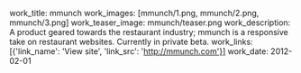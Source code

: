 work_title: mmunch
work_images: [mmunch/1.png, mmunch/2.png, mmunch/3.png]
work_teaser_image: mmunch/teaser.png
work_description: A product geared towards the restaurant industry; mmunch is a responsive take on restaurant websites. Currently in private beta.
work_links: [{'link_name': 'View site', 'link_src': 'http://mmunch.com'}]
work_date: 2012-02-01